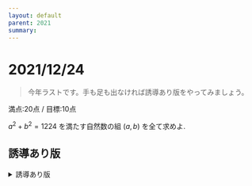 ```yaml
---
layout: default
parent: 2021
summary: 
---
```


# 2021/12/24

> 今年ラストです。手も足も出なければ誘導あり版をやってみましょう。

満点:20点 / 目標:10点

$a^2 + b^2 = 1224$ を満たす自然数の組 $(a, b)$ を全て求めよ.

## 誘導あり版

<details markdown="1">
<summary>誘導あり版</summary>

以下, $a$, $b$ を自然数, $n$ を整数とする. 

(1-1) $n^2$ を $3$ で割った余りは $0$ または $1$ であることを示せ.

(1-2) $n^2$ を $4$ で割った余りは $0$ または $1$ であることを示せ.

(2) $a^2 + b^2 = 1224$ を満たす自然数の組 $(a, b)$ を全て求めよ.

<details markdown="1">
<summary>ヒント</summary>

- (1) キーワード: **余りによる整数の分類**
  - 黄チャートIA 例題113

<details markdown="1">
<summary>ほぼ答え</summary>

- [【正答率鬼低】最恐の整数問題キミは解けるか？！ - YouTube](https://www.youtube.com/watch?v=B8sHhZRajO4)

</details>

</details>

</etails>